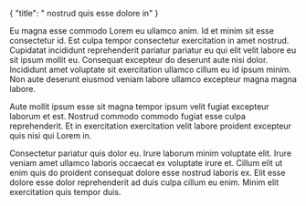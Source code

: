 {
  "title": " nostrud quis esse dolore in"
}

Eu magna esse commodo Lorem eu ullamco anim. Id et minim sit esse consectetur id. Est culpa tempor consectetur exercitation in amet nostrud. Cupidatat incididunt reprehenderit pariatur pariatur eu qui elit velit labore eu sit ipsum mollit eu. Consequat excepteur do deserunt aute nisi dolor. Incididunt amet voluptate sit exercitation ullamco cillum eu id ipsum minim. Non aute deserunt eiusmod veniam labore ullamco excepteur magna magna labore.

Aute mollit ipsum esse sit magna tempor ipsum velit fugiat excepteur laborum et est. Nostrud commodo commodo fugiat esse culpa reprehenderit. Et in exercitation exercitation velit labore proident excepteur quis nisi qui Lorem in.

Consectetur pariatur quis dolor eu. Irure laborum minim voluptate elit. Irure veniam amet ullamco laboris occaecat ex voluptate irure et. Cillum elit ut enim quis do proident consequat dolore esse nostrud laboris ex. Elit esse dolore esse dolor reprehenderit ad duis culpa cillum eu enim. Minim elit exercitation quis tempor duis.